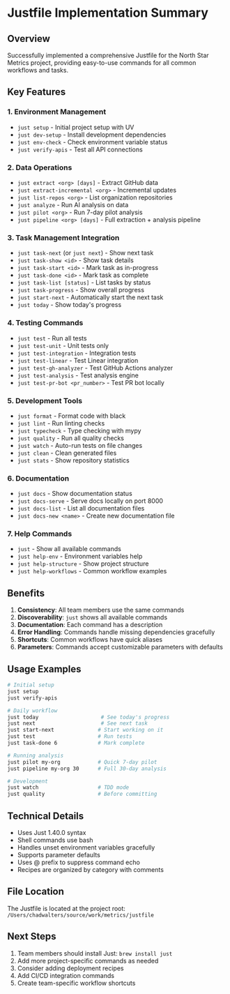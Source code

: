 # Justfile Implementation Summary

## Overview
Successfully implemented a comprehensive Justfile for the North Star Metrics project, providing easy-to-use commands for all common workflows and tasks.

## Key Features

### 1. Environment Management
- `just setup` - Initial project setup with UV
- `just dev-setup` - Install development dependencies  
- `just env-check` - Check environment variable status
- `just verify-apis` - Test all API connections

### 2. Data Operations
- `just extract <org> [days]` - Extract GitHub data
- `just extract-incremental <org>` - Incremental updates
- `just list-repos <org>` - List organization repositories
- `just analyze` - Run AI analysis on data
- `just pilot <org>` - Run 7-day pilot analysis
- `just pipeline <org> [days]` - Full extraction + analysis pipeline

### 3. Task Management Integration
- `just task-next` (or `just next`) - Show next task
- `just task-show <id>` - Show task details
- `just task-start <id>` - Mark task as in-progress
- `just task-done <id>` - Mark task as complete
- `just task-list [status]` - List tasks by status
- `just task-progress` - Show overall progress
- `just start-next` - Automatically start the next task
- `just today` - Show today's progress

### 4. Testing Commands
- `just test` - Run all tests
- `just test-unit` - Unit tests only
- `just test-integration` - Integration tests
- `just test-linear` - Test Linear integration
- `just test-gh-analyzer` - Test GitHub Actions analyzer
- `just test-analysis` - Test analysis engine
- `just test-pr-bot <pr_number>` - Test PR bot locally

### 5. Development Tools
- `just format` - Format code with black
- `just lint` - Run linting checks
- `just typecheck` - Type checking with mypy
- `just quality` - Run all quality checks
- `just watch` - Auto-run tests on file changes
- `just clean` - Clean generated files
- `just stats` - Show repository statistics

### 6. Documentation
- `just docs` - Show documentation status
- `just docs-serve` - Serve docs locally on port 8000
- `just docs-list` - List all documentation files
- `just docs-new <name>` - Create new documentation file

### 7. Help Commands
- `just` - Show all available commands
- `just help-env` - Environment variables help
- `just help-structure` - Show project structure
- `just help-workflows` - Common workflow examples

## Benefits

1. **Consistency**: All team members use the same commands
2. **Discoverability**: `just` shows all available commands
3. **Documentation**: Each command has a description
4. **Error Handling**: Commands handle missing dependencies gracefully
5. **Shortcuts**: Common workflows have quick aliases
6. **Parameters**: Commands accept customizable parameters with defaults

## Usage Examples

```bash
# Initial setup
just setup
just verify-apis

# Daily workflow
just today                    # See today's progress
just next                     # See next task
just start-next              # Start working on it
just test                    # Run tests
just task-done 6             # Mark complete

# Running analysis
just pilot my-org            # Quick 7-day pilot
just pipeline my-org 30      # Full 30-day analysis

# Development
just watch                   # TDD mode
just quality                 # Before committing
```

## Technical Details

- Uses Just 1.40.0 syntax
- Shell commands use bash
- Handles unset environment variables gracefully
- Supports parameter defaults
- Uses @ prefix to suppress command echo
- Recipes are organized by category with comments

## File Location
The Justfile is located at the project root: `/Users/chadwalters/source/work/metrics/justfile`

## Next Steps

1. Team members should install Just: `brew install just`
2. Add more project-specific commands as needed
3. Consider adding deployment recipes
4. Add CI/CD integration commands
5. Create team-specific workflow shortcuts